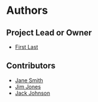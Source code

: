 # Authors

## Project Lead or Owner

* [First Last](https://github.com/ghusername)

## Contributors

* [Jane Smith](https://github.com/janesmith)
* [Jim Jones](https://github.com/jimjones)
* [Jack Johnson](https://github.com/jackjohnson)
